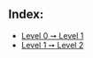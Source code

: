 ## Index:

- [Level 0 ➙ Level 1](writeups/level_0_to_1)
- [Level 1 ➙ Level 2](writeups/level_1_to_2)
